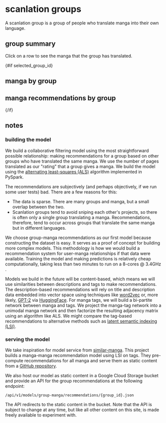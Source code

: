 <script>
  import GroupSummaryTable from "./GroupSummaryTable.svelte";
  import GroupMangaTable from "./GroupMangaTable.svelte";
  import GroupMangaRecommendationTable from "./GroupMangaRecommendationTable.svelte"
  export let data;
  let selected_group_id = null;
</script>

# scanlation groups

A scanlation group is a group of people who translate manga into their own language.

## group summary

Click on a row to see the manga that the group has translated.

<GroupSummaryTable data={data.group_summary} bind:selected_group_id />

{#if selected_group_id}

## manga by group

<GroupMangaTable group_id={selected_group_id} />

## manga recommendations by group

<GroupMangaRecommendationTable group_id={selected_group_id} />

{/if}

## notes

### building the model

We build a collaborative filtering model using the most straightforward possible relationship: making recommendations for a group based on other groups who have translated the same manga.
We use the number of pages translated as our "rating" that a group gives a manga.
We build the model using the [alternating least-squares (ALS)](https://spark.apache.org/docs/latest/api/python/reference/api/pyspark.ml.recommendation.ALS.html) algorithm implemented in PySpark.

The recommendations are subjectively (and perhaps objectively, if we run some user tests) bad.
There are a few reasons for this:

- The data is sparse. There are many groups and manga, but a small overlap between the two.
- Scanlation groups tend to avoid sniping each other's projects, so there is often only a single group translating a manga. Recommendations, therefore, tend to occur across groups that translate the same manga but in different languages.

We choose group-manga recommendations as our first model because constructing the dataset is easy.
It serves as a proof of concept for building more complex models.
This methodology is how we would build a recommendation system for user-manga relationships if that data were available.
Training the model and making predictions is relatively cheap computationally, taking less than two minutes to run on a 8-cores @ 3.4GHz .

Models we build in the future will be content-based, which means we will use similarities between descriptions and tags to make recommendations.
The description-based recommendations will rely on title and description data embedded into vector space using techniques like [word2vec](https://arxiv.org/abs/1301.3781) or, more likely, [GPT-2](https://d4mucfpksywv.cloudfront.net/better-language-models/language_models_are_unsupervised_multitask_learners.pdf) via [HuggingFace](https://huggingface.co/).
For manga tags, we will build a bi-partite network between manga and tags.
We project the manga-tag network into a unimodal manga network and then factorize the resulting adjacency matrix using an algorithm like ALS.
We might compare the tag-based recommendations to alternative methods such as [latent semantic indexing (LSI)](https://en.wikipedia.org/wiki/Latent_semantic_analysis).

### serving the model

We take inspiration for model service from [similar-manga](https://github.com/similar-manga/similar).
This project builds a manga-manga recommendation model using LSI on tags.
They pre-compute recommendations for all manga and serve them as static content from a [GitHub repository](https://github.com/similar-manga/data).

We also host our model as static content in a Google Cloud Storage bucket and provide an API for the group recommendations at the following endpoint:

```
/api/v1/models/group-manga/recommendations/{group_id}.json
```

The API redirects to the static content in the bucket.
Note that the API is subject to change at any time, but like all other content on this site, is made freely available to experiment with.

